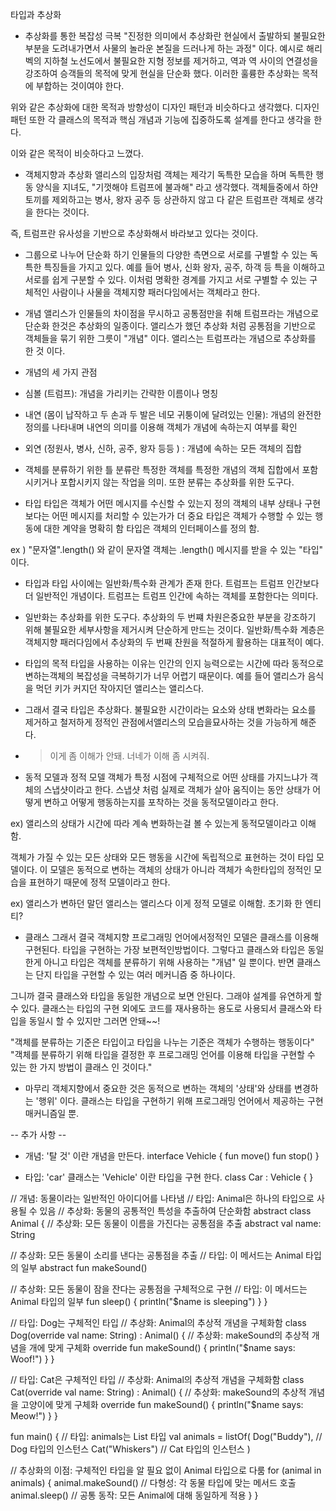 타입과 추상화

- 추상화를 통한 복잡성 극복
"진정한 의미에서 추상화란 현실에서 출발하되 불필요한 부분을 도려내가면서 사물의 놀라운 본질을 드러나게 하는 과정" 이다.
예시로 해리 벡의 지하철 노선도에서 불필요한 지형 정보를 제거하고, 역과 역 사이의 연결성을 강조하여 승객들의 목적에 맞게 현실을 단순화 했다.
이러한 훌륭한 추상화는 목적에 부합하는 것이여야 한다.

위와 같은 추상화에 대한 목적과 방향성이 디자인 패턴과 비슷하다고 생각했다. 디자인 패턴 또한 각 클래스의 목적과 핵심 개념과 기능에 집중하도록 설계를 한다고 생각을 한다.

이와 같은 목적이 비슷하다고 느꼈다.


- 객체지향과 추상화
앨리스의 입장처럼 객체는 제각기 독특한 모습을 하며 독특한 행동 양식을 지녀도, "기껏해야 트럼프에 불과해" 라고 생각했다. 
객체들중에서 하얀 토끼를 제외하고는 병사, 왕자 공주 등 상관하지 않고 다 같은 트럼프란 객체로 생각을 한다는 것이다. 

즉, 트럼프란 유사성을 기반으로 추상화해서 바라보고 있다는 것이다.

- 그룹으로 나누어 단순화 하기
인물들의 다양한 측면으로 서로를 구별할 수 있는 독특한 특징들을 가지고 있다. 예를 들어 병사, 신화 왕자, 공주, 하객 등 특을 이해하고 서로를 쉽게 구분할 수 있다.
이처럼 명확한 경계를 가지고 서로 구별할 수 있는 구체적인 사람이나 사물을 객체지향 패러다임에서는 객체라고 한다.

- 개념
앨리스가 인물들의 차이점을 무시하고 공통점만을 취해 트럼프라는 개념으로 단순화 한것은 추상화의 일종이다.
앨리스가 했던 추상화 처럼 공통점을 기반으로 객체들을 묶기 위한 그릇이 "개념" 이다.
앨리스는 트럼프라는 개념으로 추상화를 한 것 이다.

- 개념의 세 가지 관점
- 심볼 (트럼프): 개념을 가리키는 간략한 이름이나 명칭
- 내연 (몸이 납작하고 두 손과 두 발은 네모 귀퉁이에 달려있는 인물): 개념의 완전한 정의를 나타내며 내연의 의미를 이용해 객체가 개념에 속하는지 여부를 확인
- 외연 (정원사, 병사, 신하, 공주, 왕자 등등 ) : 개념에 속하는 모든 객체의 집합

- 객체를 분류하기 위한 틀
분류란 특정한 객체를 특정한 개념의 객체 집합에서 포함시키거나 포합시키지 않는 작업을 의미.
또한 분류는 추상화를 위한 도구다.

- 타입
타입은 객체가 어떤 메시지를 수신할 수 있는지 정의
객체의 내부 상태나 구현보다는 어떤 메시지를 처리할 수 있는가가 더 중요
타입은 객체가 수행할 수 있는 행동에 대한 계약을 명확히 함
타입은 객체의 인터페이스를 정의 함.

ex ) "문자열".length() 와 같이 문자열 객체는 .length() 메시지를 받을 수 있는 "타입" 이다.

- 타입과 타입 사이에는 일반화/특수화 관계가 존재 한다. 트럼프는 트럼프 인간보다 더 일반적인 개념이다. 
트럼프는 트럼프 인간에 속하는 객체를 포함한다는 의미다.

- 일반화는 추상화를 위한 도구다.
추상화의 두 번쨰 차원은중요한 부분을 강조하기 위해 불필요한 세부사항을 제거시켜 단순하게 만드는 것이다.
일반화/특수화 계층은 객체지향 패러다임에서 추상화의 두 번째 찬원을 적절하게 활용하는 대표적이 예다.


- 타입의 목적
타입을 사용하는 이유는 인간의 인지 능력으로는 시간에 따라 동적으로 변하는객체의 복잡성을 극복하기가 너무 어렵기 때문이다.
예를 들어 앨리스가 음식을 먹던 키가 커지던 작아지던 앨리스는 앨리스다.

- 그래서 결국 타입은 추상화다.
불필요한 시간이라는 요소와 상태 변화라는 요소를 제거하고 철저하게 정적인 관점에서앨리스의 모습을묘사하는 것을 가능하게 해준다.
- > 이게 좀 이해가 안돼. 너네가 이해 좀 시켜줘.
  

- 동적 모델과 정적 모델
객체가 특정 시점에 구체적으로 어떤 상태를 가지느냐가 객체의 스냅샷이라고 한다.
스냅샷 처럼 실제로 객체가 살아 움직이는 동안 상태가 어떻게 변하고 어떻게 행동하는지를 포착하는 것을 동적모델이라고 한다.

ex) 앨리스의 상태가 시간에 따라 계속 변화하는걸 볼 수 있는게 동적모델이라고 이해함.

객체가 가질 수 있는 모든 상태와 모든 행동을 시간에 독립적으로 표현하는 것이 타입 모델이다.
이 모델은 동적으로 변하는 객체의 상태가 아니라 객체가 속한타입의 정적인 모습을 표현하기 때문에 정적 모델이라고 한다.

ex) 앨리스가 변하던 말던 앨리스는 앨리스다 이게 정적 모델로 이해함. 초기화 한 엔티티?

- 클래스
그래서 결국 객체지향 프로그래밍 언어에서정적인 모델은 클래스를 이용해 구현된다. 타입을 구현하는 가장 보편적인방법이다.
그렇다고 클래스와 타입은 동일한게 아니고 타입은 객체를 분류하기 위해 사용하는 "개념" 일 뿐이다.
반면 클래스는 단지 타입을 구현할 수 있는 여러 메커니즘 중 하나이다.

그니까 결국 클래스와 타입을 동일한 개념으로 보면 안된다. 그래야 설계를 유연하게 할 수 있다.
클래스는 타입의 구현 외에도 코드를 재사용하는 용도로 사용되서 클래스와 타입을 동일시 할 수 있지만 그러면 안돼~~!

"객체를 분류하는 기준은 타입이고 타입을 나누는 기준은 객체가 수행하는 행동이다"
"객체를 분류하기 위해 타입을 결정한 후 프로그래밍 언어를 이용해 타입을 구현할 수 있는 한 가지 방법이 클래스 인 것이다."

- 마무리
객체지향에서 중요한 것은 동적으로 변하는 객체의 '상태'와 상태를 변경하는 '행위' 이다.
클래스는 타입을 구현하기 위해 프로그래밍 언어에서 제공하는 구현 매커니즘일 뿐.

-- 추가 사항 --

- 개념: '탈 것' 이란 개념을 만든다.
interface Vehicle {
    fun move()
    fun stop()
}

- 타입: 'car' 클래스는 'Vehicle' 이란 타입을 구현 한다.
class Car : Vehicle { }

// 개념: 동물이라는 일반적인 아이디어를 나타냄
// 타입: Animal은 하나의 타입으로 사용될 수 있음
// 추상화: 동물의 공통적인 특성을 추출하여 단순화함
abstract class Animal {
    // 추상화: 모든 동물이 이름을 가진다는 공통점을 추출
    abstract val name: String

// 추상화: 모든 동물이 소리를 낸다는 공통점을 추출
// 타입: 이 메서드는 Animal 타입의 일부
    abstract fun makeSound()

// 추상화: 모든 동물이 잠을 잔다는 공통점을 구체적으로 구현
// 타입: 이 메서드는 Animal 타입의 일부
    fun sleep() {
        println("$name is sleeping")
    }
}

// 타입: Dog는 구체적인 타입
// 추상화: Animal의 추상적 개념을 구체화함
class Dog(override val name: String) : Animal() {
    // 추상화: makeSound의 추상적 개념을 개에 맞게 구체화
    override fun makeSound() {
        println("$name says: Woof!")
    }
}

// 타입: Cat은 구체적인 타입
// 추상화: Animal의 추상적 개념을 구체화함
class Cat(override val name: String) : Animal() {
    // 추상화: makeSound의 추상적 개념을 고양이에 맞게 구체화
    override fun makeSound() {
        println("$name says: Meow!")
    }
}

fun main() {
    // 타입: animals는 List<Animal> 타입
    val animals = listOf(
        Dog("Buddy"),  // Dog 타입의 인스턴스
        Cat("Whiskers")  // Cat 타입의 인스턴스
    )

// 추상화의 이점: 구체적인 타입을 알 필요 없이 Animal 타입으로 다룸
    for (animal in animals) {
        animal.makeSound()  // 다형성: 각 동물 타입에 맞는 메서드 호출
        animal.sleep()  // 공통 동작: 모든 Animal에 대해 동일하게 적용
    }
}

